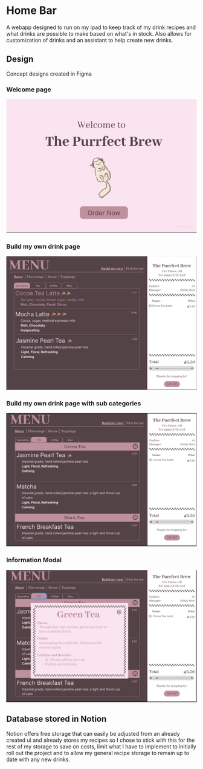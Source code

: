 # Home Bar
A webapp designed to run on my ipad to keep track of my drink recipes and what drinks are possible to make based on what's in stock. Also allows for customization of drinks and an assistant to help create new drinks.


## Design
Concept designs created in Figma

### Welcome page
![Welcome Page](./design/front_page.png)

### Build my own drink page
![Build your own basic](design/self_build_basic.png)

### Build my own drink page with sub categories
![Build your own basic](design/self_build_with_categories.png)

### Information Modal
![Build your own basic](design/info_modal.png)



## Database stored in Notion

Notion offers free storage that can easily be adjusted from an already created ui and already stores my recipes so I chose to stick with this for the rest of my storage to save on costs, limit what I have to implement to initially roll out the project and to allow my general recipe storage to remain up to date with any new drinks.